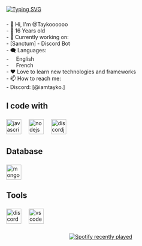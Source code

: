 [![Typing SVG](https://readme-typing-svg.demolab.com?font=Fira+Code&pause=1000&width=435&lines=Hi!+I'm+Tayko.+%E2%9C%8C%EF%B8%8F;I+am+new+to+programming!+%F0%9F%9A%80;Do+not+hesitate+to+contact+me.+)](https://git.io/typing-svg)

###

<p align="left">- 👋 Hi, I'm @Taykoooooo<br>- 🤵 16 Years old<br>- 🔭 Currently working on:<br> 	- [Sanctum] - Discord Bot<br>- 🗨️ Languages: <br>    - <img src="https://hatscripts.github.io/circle-flags/flags/us.svg" width="12"> English<br>    - <img src="https://hatscripts.github.io/circle-flags/flags/fr.svg" width="12"> French<br>- ❤️ Love to learn new technologies and frameworks<br>- 📫 How to reach me: <br>	- Discord: [@iamtayko.]</p>

###

<h2 align="left">I code with</h2>

###

<div align="left">
  <img src="https://cdn.jsdelivr.net/gh/devicons/devicon/icons/javascript/javascript-original.svg" height="40" alt="javascript logo"  />
  <img width="12" />
  <img src="https://cdn.jsdelivr.net/gh/devicons/devicon/icons/nodejs/nodejs-original.svg" height="40" alt="nodejs logo"  />
  <img width="12" />
  <img src="https://cdn.jsdelivr.net/gh/devicons/devicon/icons/discordjs/discordjs-original.svg" height="40" alt="discordjs logo"  />
</div>

###

<h2 align="left">Database</h2>

###

<div align="left">
  <img src="https://cdn.jsdelivr.net/gh/devicons/devicon/icons/mongodb/mongodb-original.svg" height="40" alt="mongodb logo"  />
</div>

###

<h2 align="left">Tools</h2>

###

<div align="left">
  <img src="https://skillicons.dev/icons?i=discord" height="40" alt="discord logo"  />
  <img width="12" />
  <img src="https://skillicons.dev/icons?i=vscode" height="40" alt="vscode logo"  />
</div>

###

<div align="center">
  <a href="https://open.spotify.com/user/Zazouuuu">
    <img src="https://spotify-recently-played-readme.vercel.app/api?user=Zazouuuu&count=5&unique=false" alt="Spotify recently played"  />
  </a>
</div>

###

